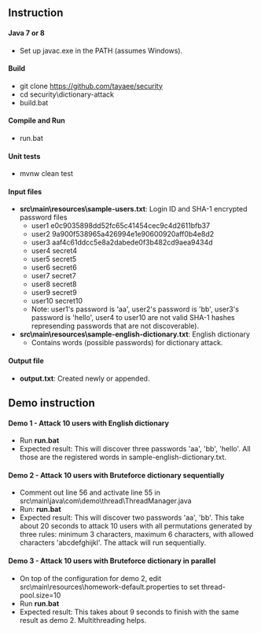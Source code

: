 ## Instruction
#### Java 7 or 8
- Set up javac.exe in the PATH (assumes Windows).
#### Build
- git clone https://github.com/tayaee/security
- cd security\dictionary-attack
- build.bat
#### Compile and Run
- run.bat
#### Unit tests
- mvnw clean test
#### Input files
- **src\main\resources\sample-users.txt**: Login ID and SHA-1 encrypted password files
  - user1 e0c9035898dd52fc65c41454cec9c4d2611bfb37
  - user2 9a900f538965a426994e1e90600920aff0b4e8d2
  - user3 aaf4c61ddcc5e8a2dabede0f3b482cd9aea9434d
  - user4 secret4
  - user5 secret5
  - user6 secret6
  - user7 secret7
  - user8 secret8
  - user9 secret9
  - user10 secret10
  - Note: user1's password is 'aa', user2's password is 'bb', user3's password is 'hello', user4 to user10 are not valid SHA-1 hashes represending passwords that are not discoverable).
- **src\main\resources\sample-english-dictionary.txt**: English dictionary  
  - Contains words (possible passwords) for dictionary attack.
#### Output file
- **output.txt**: Created newly or appended.
## Demo instruction
#### Demo 1 - Attack 10 users with English dictionary
- Run **run.bat**
- Expected result: This will discover three passwords 'aa', 'bb', 'hello'. All those are the registered words in sample-english-dictionary.txt.
#### Demo 2 - Attack 10 users with Bruteforce dictionary sequentially
- Comment out line 56 and activate line 55 in src\main\java\com\demo\thread\ThreadManager.java
- Run: **run.bat**
- Expected result: This will discover two passwords 'aa', 'bb'. This take about 20 seconds to attack 10 users with all permutations generated by three rules: minimum 3 characters, maximum 6 characters, with allowed characters 'abcdefghijkl'. The attack will run sequentially.
#### Demo 3 - Attack 10 users with Bruteforce dictionary in parallel
- On top of the configuration for demo 2, edit src\main\resources\homework-default.properties to set thread-pool.size=10
- Run **run.bat**
- Expected result: This takes about 9 seconds to finish with the same result as demo 2. Multithreading helps.

